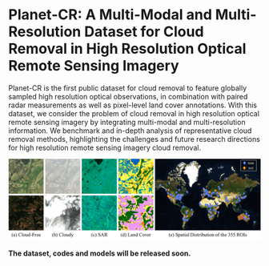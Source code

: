 # Planet-CR: A Multi-Modal and Multi-Resolution Dataset for Cloud Removal in High Resolution Optical Remote Sensing Imagery

Planet-CR is the first public dataset for cloud removal to feature globally sampled high resolution optical observations, in combination with paired radar measurements as well as pixel-level land cover annotations. With this dataset, we consider the problem of cloud removal in high resolution optical remote sensing imagery by integrating multi-modal and multi-resolution information. We benchmark and in-depth analysis of representative cloud removal methods, highlighting the challenges and future research directions for high resolution remote sensing imagery cloud removal.

![dataset](./figs/dataset.png)

**The dataset, codes and models will be released soon.**
